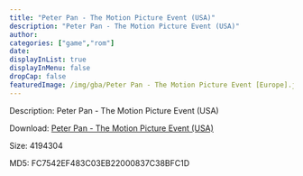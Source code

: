 ```yaml
---
title: "Peter Pan - The Motion Picture Event (USA)"
description: "Peter Pan - The Motion Picture Event (USA)"
author: 
categories: ["game","rom"]
date: 
displayInList: true
displayInMenu: false
dropCap: false
featuredImage: /img/gba/Peter Pan - The Motion Picture Event [Europe].jpg
---
```


Description: Peter Pan - The Motion Picture Event (USA)

Download: <a style="text-decoration:underline;" href="https://mega.nz/#!iCIgTYjL!tMfEwZp00YTQYHc4jbmmPgJqByPAEZ32MV5wy7g-gsU" target = "_blank" rel = "nofollow" > Peter Pan - The Motion Picture Event (USA)</a>

Size: 4194304

MD5: FC7542EF483C03EB22000837C38BFC1D

